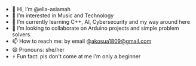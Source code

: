 - 👋 Hi, I’m @ella-asiamah
- 👀 I’m interested in Music and Technology
- 🌱 I’m currently learning C++, AI, Cybersecurity and my way around here
- 💞️ I’m looking to collaborate on Arduino projects and simple problem solvers.
- 📫 How to reach me: by email @akosua1809@gmail.com
- 😄 Pronouns: she/her
- ⚡ Fun fact: pls don't come at me i'm only a beginner
<!---
ella-asiamah/ella-asiamah is a ✨ special ✨ repository because its `README.md` (this file) appears on your GitHub profile.
You can click the Preview link to take a look at your changes.
--->
